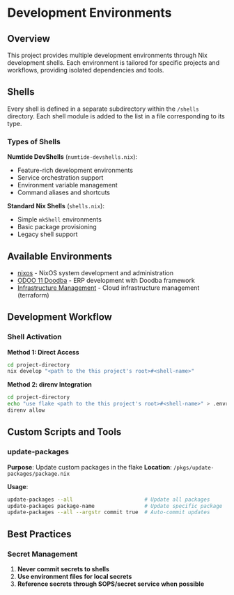 # Development Environments

## Overview

This project provides multiple development environments through Nix development
shells. Each environment is tailored for specific projects and workflows,
providing isolated dependencies and tools.

## Shells

Every shell is defined in a separate subdirectory within the `/shells`
directory.
Each shell module is added to the list in a file corresponding to its type.

### Types of Shells

**Numtide DevShells** (`numtide-devshells.nix`):
- Feature-rich development environments
- Service orchestration support
- Environment variable management
- Command aliases and shortcuts

**Standard Nix Shells** (`shells.nix`):
- Simple `mkShell` environments
- Basic package provisioning
- Legacy shell support


## Available Environments

- [nixos](nixos/README.md) - NixOS system development and administration
- [ODOO 11 Doodba](odoo-doodba-11/README.md) - ERP development with Doodba framework
- [Infrastructure Management](wrk-a25-infra/README.md) - Cloud infrastructure management (terraform)

## Development Workflow

### Shell Activation

**Method 1: Direct Access**
```bash
cd project-directory
nix develop "<path to the this project's root>#<shell-name>"
```

**Method 2: direnv Integration**
```bash
cd project-directory
echo "use flake <path to the this project's root>#<shell-name>" > .envrc
direnv allow
```

## Custom Scripts and Tools

### update-packages

**Purpose**: Update custom packages in the flake
**Location**: `/pkgs/update-packages/package.nix`

**Usage**:
```bash
update-packages --all                       # Update all packages
update-packages package-name                # Update specific package
update-packages --all --argstr commit true  # Auto-commit updates
```

## Best Practices

### Secret Management

1. **Never commit secrets to shells**
2. **Use environment files for local secrets**
3. **Reference secrets through SOPS/secret service when possible**
